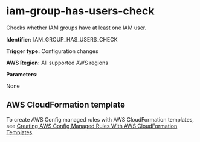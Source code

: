 # iam\-group\-has\-users\-check<a name="iam-group-has-users-check"></a>

Checks whether IAM groups have at least one IAM user\. 

**Identifier:** IAM\_GROUP\_HAS\_USERS\_CHECK

**Trigger type:** Configuration changes

**AWS Region:** All supported AWS regions

**Parameters:**

None  

## AWS CloudFormation template<a name="w29aac11c33c17b7d205c15"></a>

To create AWS Config managed rules with AWS CloudFormation templates, see [Creating AWS Config Managed Rules With AWS CloudFormation Templates](aws-config-managed-rules-cloudformation-templates.md)\.